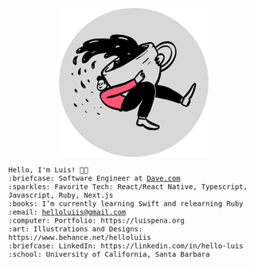 <p align="center">
  <img src="https://github.com/luis-pena/luis-pena/blob/main/assets/coffee.png?raw=true" width="300px">
</p>
<samp>
Hello, I'm Luis! 👋🏽 <br>
:briefcase: Software Engineer at <a href="https://dave.com" target="_blank">Dave.com</a><br>
:sparkles: Favorite Tech: React/React Native, Typescript, Javascript, Ruby, Next.js<br>
:books: I’m currently learning Swift and relearning Ruby<br>
:email:	 <a href="mailto:helloluiis@gmail.com">helloluiis@gmail.com</a></><br>
:computer: Portfolio: https://luispena.org<br>
:art: Illustrations and Designs: https://www.behance.net/helloluiis<br>
:briefcase: LinkedIn: https://linkedin.com/in/hello-luis<br>
:school: University of California, Santa Barbara<br>
</samp>
